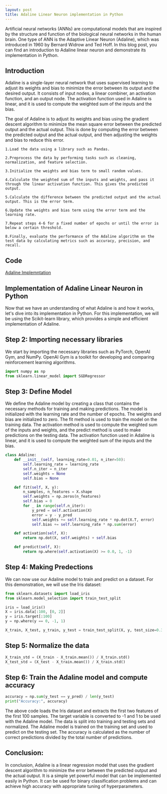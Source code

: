 ```yaml
---
layout: post
title: Adaline Linear Neuron implementation in Python
---
```


Artificial neural networks (ANNs) are computational models that are inspired by the structure and function of the biological neural networks in the human brain. One type of ANN is the Adaptive Linear Neuron (Adaline), which was introduced in 1960 by Bernard Widrow and Ted Hoff. In this blog post, you can find an introduction to Adaline linear neuron and demonstrate its implementation in Python.



## Introduction

Adaline is a single-layer neural network that uses supervised learning to adjust its weights and bias to minimize the error between its output and the desired output. It consists of input nodes, a linear combiner, an activation function, and an output node. The activation function used in Adaline is linear, and it is used to compute the weighted sum of the inputs and the bias.

The goal of Adaline is to adjust its weights and bias using the gradient descent algorithm to minimize the mean square error between the predicted output and the actual output. This is done by computing the error between the predicted output and the actual output, and then adjusting the weights and bias to reduce this error.


```
1.Load the data using a library such as Pandas.

2.Preprocess the data by performing tasks such as cleaning, normalization, and feature selection.

3.Initialize the weights and bias term to small random values.

4.Calculate the weighted sum of the inputs and weights, and pass it through the linear activation function. This gives the predicted output.

5.Calculate the difference between the predicted output and the actual output. This is the error term.

6.Update the weights and bias term using the error term and the learning rate.

7.Repeat steps 4-6 for a fixed number of epochs or until the error is below a certain threshold.

8.Finally, evaluate the performance of the Adaline algorithm on the test data by calculating metrics such as accuracy, precision, and recall.
```

## Code
<a href="https://github.com/dhakalmahima188/Draft.ai/blob/master/Adaline/adaline_implementation.ipynb">Adaline Implemntation</a>

## Implementation of Adaline Linear Neuron in Python<br>
Now that we have an understanding of what Adaline is and how it works, let's dive into its implementation in Python. For this implementation, we will be using the Scikit-learn library, which provides a simple and efficient implementation of Adaline.

## Step 2: Importing necessary libraries
We start by importing the necessary libraries such as PyTorch, OpenAI Gym, and NumPy. OpenAI Gym is a toolkit for developing and comparing reinforcement learning algorithms.

```python
import numpy as np
from sklearn.linear_model import SGDRegressor

```

## Step 3: Define Model
We define the Adaline model by creating a class that contains the necessary methods for training and making predictions. The model is initialized with the learning rate and the number of epochs. The weights and bias are initialized to zero. The fit method is used to train the model on the training data. The activation method is used to compute the weighted sum of the inputs and weights, and the predict method is used to make predictions on the testing data. The activation function used in Adaline is linear, and it is used to compute the weighted sum of the inputs and the bias.

```python
class Adaline:
    def __init__(self, learning_rate=0.01, n_iter=50):
        self.learning_rate = learning_rate
        self.n_iter = n_iter
        self.weights = None
        self.bias = None

    def fit(self, X, y):
        n_samples, n_features = X.shape
        self.weights = np.zeros(n_features)
        self.bias = 0
        for _ in range(self.n_iter):
            y_pred = self.activation(X)
            error = y - y_pred
            self.weights += self.learning_rate * np.dot(X.T, error)
            self.bias += self.learning_rate * np.sum(error)

    def activation(self, X):
        return np.dot(X, self.weights) + self.bias

    def predict(self, X):
        return np.where(self.activation(X) >= 0.0, 1, -1)

```

## Step 4: Making Predections
We can now use our Adaline model to train and predict on a dataset. For this demonstration, we will use the Iris dataset:

```python
from sklearn.datasets import load_iris
from sklearn.model_selection import train_test_split

iris = load_iris()
X = iris.data[:100, [0, 2]]
y = iris.target[:100]
y = np.where(y == 0, -1, 1)

X_train, X_test, y_train, y_test = train_test_split(X, y, test_size=0.3, random_state=1)
```

## Step 5: Normalize the data


```python
X_train_std = (X_train - X_train.mean()) / X_train.std()
X_test_std = (X_test - X_train.mean()) / X_train.std()
```

## Step 6: Train the Adaline model and compute accuracy



```python
accuracy = np.sum(y_test == y_pred) / len(y_test)
print("Accuracy:", accuracy)
```
The above code loads the Iris dataset and extracts the first two features of the first 100 samples. The target variable is converted to -1 and 1 to be used with the Adaline model. The data is split into training and testing sets and normalized. The Adaline model is trained on the training set and used to predict on the testing set. The accuracy is calculated as the number of correct predictions divided by the total number of predictions.




## Conclusion:
In conclusion, Adaline is a linear regression model that uses the gradient descent algorithm to minimize the error between the predicted output and the actual output. It is a simple yet powerful model that can be implemented easily in Python. It can be used for binary classification problems and can achieve high accuracy with appropriate tuning of hyperparameters.